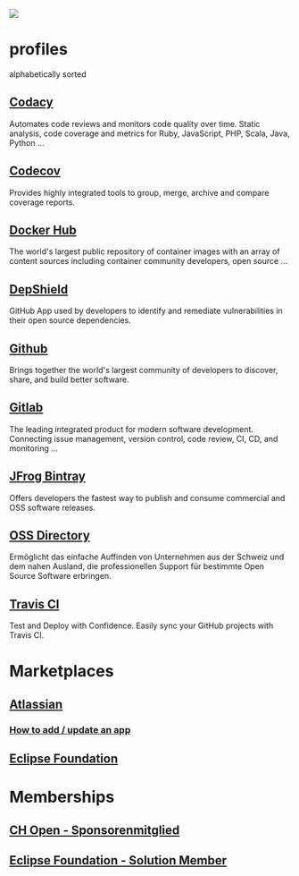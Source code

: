 ![](https://upload.wikimedia.org/wikipedia/commons/thumb/5/51/Icon_DINA_Voraussetzungen_Digitale_Nachhaltigkeit_04_Verteilte_Standorte_Farbig.svg/200px-Icon_DINA_Voraussetzungen_Digitale_Nachhaltigkeit_04_Verteilte_Standorte_Farbig.svg.png)

# profiles

alphabetically sorted

## [Codacy](https://app.codacy.com/organization/baloise)
Automates code reviews and monitors code quality over time. Static analysis, code coverage and metrics for Ruby, JavaScript, PHP, Scala, Java, Python ...

## [Codecov](https://codecov.io/gh/baloise/)
Provides highly integrated tools to group, merge, archive and compare coverage reports. 

## [Docker Hub](https://hub.docker.com/r/baloise/)
The world's largest public repository of container images with an array of content sources including container community developers, open source ...

## [DepShield](https://depshield.github.io)
GitHub App used by developers to identify and remediate vulnerabilities in their open source dependencies.

## [Github](https://github.com/baloise)
Brings together the world's largest community of developers to discover, share, and build better software.

## [Gitlab](https://gitlab.com/baloise)
The leading integrated product for modern software development. Connecting issue management, version control, code review, CI, CD, and monitoring ...

## [JFrog Bintray](https://bintray.com/baloise)
Offers developers the fastest way to publish and consume commercial and OSS software releases.

## [OSS Directory](https://www.ossdirectory.com/oss-firmen/single/ossfirm/baloise-group)
Ermöglicht das einfache Auffinden von Unternehmen aus der Schweiz und dem nahen Ausland, die professionellen Support für bestimmte Open Source Software erbringen.

## [Travis CI](https://travis-ci.org/baloise/)
Test and Deploy with Confidence. Easily sync your GitHub projects with Travis CI.

# Marketplaces

## [Atlassian](https://marketplace.atlassian.com/vendors/1211530/baloise-group)
### [How to add / update an app](https://developer.atlassian.com/platform/marketplace/listing-and-managing-apps/)

## [Eclipse Foundation](https://marketplace.eclipse.org/search/site/baloise)

# Memberships

## [CH Open - Sponsorenmitglied](http://www.ossdirectory.com/ch-open-sponsoren/)
## [Eclipse Foundation - Solution Member](https://www.eclipse.org/membership/showMember.php?member_id=1288)
